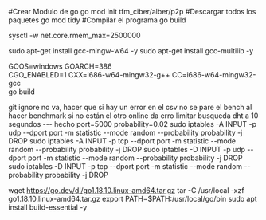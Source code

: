 #Crear Modulo de go
go mod init tfm_ciber/alber/p2p
#Descargar todos los paquetes
go mod tidy
#Compilar el programa
go build


sysctl -w net.core.rmem_max=2500000


sudo apt-get install gcc-mingw-w64 -y
sudo apt-get install gcc-multilib -y

GOOS=windows GOARCH=386 \
  CGO_ENABLED=1 CXX=i686-w64-mingw32-g++ CC=i686-w64-mingw32-gcc \
  go build

git ignore no va, hacer que si hay un error en el csv no se pare el bench
al hacer benchmark si no están el otro online da erro
limitar busqueda dht a 10 segundos --- hecho
port=5000
probability=0.02
sudo iptables -A INPUT -p udp --dport port -m statistic --mode random --probability probability -j DROP
sudo iptables -A INPUT -p tcp --dport port -m statistic --mode random --probability probability -j DROP
sudo iptables -D INPUT -p udp --dport port -m statistic --mode random --probability probability -j DROP
sudo iptables -D INPUT -p tcp --dport port -m statistic --mode random --probability probability -j DROP

wget https://go.dev/dl/go1.18.10.linux-amd64.tar.gz
tar -C /usr/local -xzf go1.18.10.linux-amd64.tar.gz
export PATH=$PATH:/usr/local/go/bin
sudo apt install build-essential -y